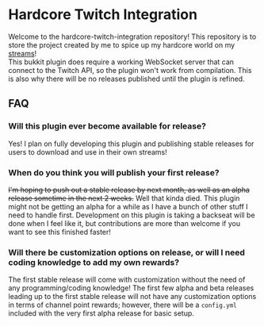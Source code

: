 # Hardcore Twitch Integration
Welcome to the hardcore-twitch-integration repository! This repository is to store the project created by me to spice up my hardcore world on my [streams](https://twitch.tv/sh0ckR6)!<br/>
This bukkit plugin does require a working WebSocket server that can connect to the Twitch API, so the plugin won't work from compilation. This is also why there will be no releases published until the plugin is refined.

## FAQ
### Will this plugin ever become available for release?
Yes! I plan on fully developing this plugin and publishing stable releases for users to download and use in their own streams!

### When do you think you will publish your first release?
~~I'm hoping to push out a stable release by next month, as well as an alpha release sometime in the next 2 weeks.~~ Well that kinda died. This plugin might not be getting an alpha for a while as I have a bunch of other stuff I need to handle first. Development on this plugin is taking a backseat will be done when I feel like it, but contributions are more than welcome if you want to see this finished faster!

### Will there be customization options on release, or will I need coding knowledge to add my own rewards?
The first stable release will come with customization without the need of any programming/coding knowledge! The first few alpha and beta releases leading up to the first stable release will not have any customization options in terms of channel point rewards; however, there will be a `config.yml` included with the very first alpha release for basic setup.
